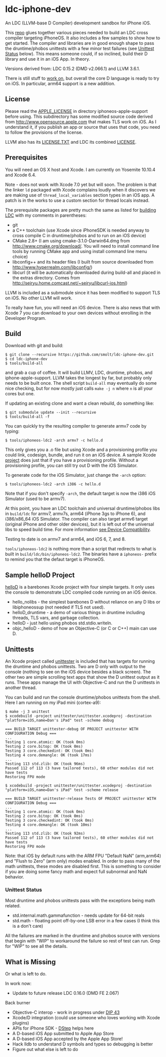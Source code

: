 # ldc-iphone-dev
An LDC (LLVM-base D Compiler) development sandbox for iPhone iOS.

This [repo](https://github.com/smolt/ldc-iphone-dev) glues together various pieces needed to build an LDC cross compiler targeting iPhoneOS.  It also includes a few samples to show how to get started.  The compiler and libraries are in good enough shape to pass the druntime/phobos unittests with a few minor test failures (see [Unittest Status](#unittest-status) below).  This means someone could, if so inclined, build their D library and use it in an iOS App.  In theory.

Versions derived from: LDC 0.15.2 (DMD v2.066.1) and LLVM 3.6.1.

There is still stuff to [work on](#what-is-missing), but overall the core D language is ready to try on iOS.  In particular, arm64 support is a new addition.

## License 
Please read the [APPLE_LICENSE](https://github.com/smolt/iphoneos-apple-support/blob/master/APPLE_LICENSE) in directory iphoneos-apple-support before using.  This subdirectory has some modified source code derived from http://www.opensource.apple.com that makes TLS work on iOS.  As I understand it, if you publish an app or source that uses that code, you need to follow the provisions of the license.

LLVM also has its [LICENSE.TXT](https://github.com/smolt/llvm/blob/ios/LICENSE.TXT) and LDC its combined [LICENSE](https://github.com/smolt/ldc/blob/ios/LICENSE).

## Prerequisites
You will need an OS X host and Xcode.  I am currently on Yosemite 10.10.4 and Xcode 6.4.

Note - does not work with Xcode 7.0 yet but will soon.  The problem is
that the linker `ld` packaged with Xcode complains loudly when it
discovers we are making use of `thread_local_variables` section types
in an iOS app.  A patch is in the works to use a custom section for
thread locals instead.

The prerequisite packages are pretty much the same as listed for [building LDC](http://wiki.dlang.org/Building_LDC_from_source) with my comments in parentheses:

- git
- a C++ toolchain (use Xcode since iPhoneSDK is needed anyway to cross compile C in druntime/phobos and to run on an iOS device)
- CMake 2.8+ (I am using cmake-3.1.0-Darwin64.dmg from http://www.cmake.org/download/.  You will need to install command line tools by running CMake app and using install command line menu choice)
- libconfig++ and its header files (I built from source downloaded from http://www.hyperrealm.com/libconfig/)
- libcurl (it will be automatically downloaded during build-all and placed in the
  extras directory.  Comes from http://seiryu.home.comcast.net/~seiryu/libcurl-ios.html)

LLVM is included as a submodule since it has been modified to support TLS on iOS.  No other LLVM will work.

To really have fun, you will need an iOS device.  There is also news
that with Xcode 7 you can download to your own devices without
enrolling in the Developer Program.

## Build
Download with git and build:

```
$ git clone --recursive https://github.com/smolt/ldc-iphone-dev.git
$ cd ldc-iphone-dev
$ tools/build-all
```

and grab a cup of coffee.  It will build LLMV, LDC, druntime, phobos,
and iphone-apple-support.  LLVM takes the longest by far, but probably
only needs to be built once.  The shell script `build-all` may eventually do some nice checking, but for now mostly just calls `make -j n` where `n` is all your cores but one.

If updating an existing clone and want a clean rebuild, do something like:

```
$ git submodule update --init --recursive
$ tools/build-all -f
```

You can quickly try the resulting compiler to generate armv7 code by typing:

```
$ tools/iphoneos-ldc2 -arch armv7 -c hello.d
```

This only gives you a .o file but using Xcode and a provisioning profile you could link, codesign, bundle, and run it on an iOS device.  A sample Xcode [project](#sample-hellod-project) does just that if you have a provisioning profile.
Without a provisioning profile, you can still try out D with the iOS Simulator.

To generate code for the iOS Simulator, just change the `-arch`
option:

```
$ tools/iphoneos-ldc2 -arch i386 -c hello.d
```

Note that if you don't specify `-arch`, the default target is now the i386
iOS Simulator (used to be armv7).

At this point, you have an LDC toolchain and universal druntime/phobos libs
in `build/ldc` for armv7, armv7s, arm64 (iPhone 3gs to iPhone 6),
and i386/x86_64 iOS Simulator.  The compiler can also target armv6 target
(original iPhone and other older devices), but it is left out of the
universal libs to speed build time.  For more
information
[see Device Compatibility](https://developer.apple.com/library/ios/documentation/DeviceInformation/Reference/iOSDeviceCompatibility/DeviceCompatibilityMatrix/DeviceCompatibilityMatrix.html).

Testing to date is on armv7 and arm64, and iOS 6, 7, and 8.

`tools/iphoneos-ldc2` is nothing more than a script that redirects to what
is built in `build/ldc/bin/iphoneos-ldc2`.  The binaries have a
`iphoneos-` prefix to remind you that the defaut target is iPhoneOS.

## Sample helloD Project
[helloD](https://github.com/smolt/ldc-iphone-dev/tree/master/helloD) is a barebones Xcode project with four simple targets.  It only uses the console to demonstrate LDC compiled code running on an iOS device.

- hello_nolibs - the simplest barebones D without reliance on any D libs or libiphoneossup (not needed if TLS not used).
- helloD_druntime - a demo of various things in druntime including threads, TLS vars, and garbage collection.
- helloD - just hello using phobos std.stdio.writeln.
- objc_helloD - demo of how an Objective-C (or C or C++) main can use D.

## Unittests
An Xcode project called [unittester](https://github.com/smolt/ldc-iphone-dev/tree/master/unittester) is included that has targets for running the druntime and phobos unittests.  Two are D only with output to the console (nothing to see on the iOS device besides a black screen).  The other two are simple scrolling text apps that show the D unittest output as it runs.  These apps manage the UI with Objective-C and run the D unittests in another thread.

You can build and run the console druntime/phobos unittests from the shell.  Here I am running on my iPad mini (cortex-a9):

```
$ make -j 3 unittest
$ xcodebuild -project unittester/unittester.xcodeproj -destination "platform=iOS,name=Dan's iPad" test -scheme debug

=== BUILD TARGET unittester-debug OF PROJECT unittester WITH CONFIGURATION Debug ===
...
Testing 1 core.atomic: OK (took 0ms)
Testing 2 core.bitop: OK (took 0ms)
Testing 3 core.checkedint: OK (took 0ms)
Testing 4 core.demangle: OK (took 17ms)
...
Testing 113 std.zlib: OK (took 96ms)
Passed 112 of 113 (3 have tailored tests), 60 other modules did not have tests
Restoring FPU mode

$ xcodebuild -project unittester/unittester.xcodeproj -destination "platform=iOS,name=Dan's iPad" test -scheme release

=== BUILD TARGET unittester-release Tests OF PROJECT unittester WITH CONFIGURATION Debug ===
...
Testing 1 core.atomic: OK (took 0ms)
Testing 2 core.bitop: OK (took 0ms)
Testing 3 core.checkedint: OK (took 0ms)
Testing 4 core.demangle: OK (took 10ms)
...
Testing 113 std.zlib: OK (took 92ms)
Passed 112 of 113 (3 have tailored tests), 60 other modules did not have tests
Restoring FPU mode
```

Note: that iOS by default runs with the ARM FPU "Default NaN" (arm,arm64) and "Flush to Zero" (arm only) modes enabled.  In order to pass many of the math unittests, these modes are disabled first.  This is something to consider if you are doing some fancy math and expect full subnormal and NaN behavior.

### Unittest Status
Most druntime and phobos unittests pass with the exceptions being math
related.

- std.internal.math.gammafunction - needs update for 64-bit reals
- std.math - floating point off-by-one LSB error in a few cases (I think this is a don't care)

All the failures are marked in the druntime and phobos source with
versions that begin with "WIP" to workaround the failure so rest of
test can run.  Grep for "WIP" to see all the details.

## What is Missing
Or what is left to do.

In work now:
- Update to future release LDC 0.16.0 (DMD FE 2.067)

Back burner
- Objective-C interop - work in progress under [DIP 43](http://wiki.dlang.org/DIP43)
- Xcode/D integration (could use someone who loves working with Xcode plugins)
- APIs for iPhone SDK - [DStep](https://github.com/jacob-carlborg/dstep) helps here
- A D-based iOS App submitted to Apple App Store
- A D-based iOS App accepted by the Apple App Store!
- Hack lldb to understand D symbols and types so debugging is better
- Figure out what else is left to do
